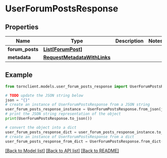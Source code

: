 # UserForumPostsResponse


## Properties

Name | Type | Description | Notes
------------ | ------------- | ------------- | -------------
**forum_posts** | [**List[ForumPost]**](ForumPost.md) |  | 
**metadata** | [**RequestMetadataWithLinks**](RequestMetadataWithLinks.md) |  | 

## Example

```python
from tornclient.models.user_forum_posts_response import UserForumPostsResponse

# TODO update the JSON string below
json = "{}"
# create an instance of UserForumPostsResponse from a JSON string
user_forum_posts_response_instance = UserForumPostsResponse.from_json(json)
# print the JSON string representation of the object
print(UserForumPostsResponse.to_json())

# convert the object into a dict
user_forum_posts_response_dict = user_forum_posts_response_instance.to_dict()
# create an instance of UserForumPostsResponse from a dict
user_forum_posts_response_from_dict = UserForumPostsResponse.from_dict(user_forum_posts_response_dict)
```
[[Back to Model list]](../README.md#documentation-for-models) [[Back to API list]](../README.md#documentation-for-api-endpoints) [[Back to README]](../README.md)


